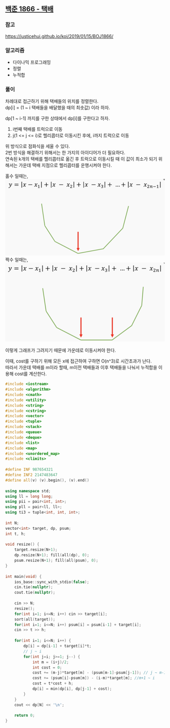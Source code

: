 ## [백준 1866 - 택배](https://www.acmicpc.net/problem/1866)

### 참고
https://justicehui.github.io/koi/2019/01/15/BOJ1866/

### 알고리즘
- 다이나믹 프로그래밍
- 정렬
- 누적합

### 풀이
차례대로 접근하기 위해 택배들의 위치를 정렬한다.  
dp[i] = (1 ~ i 택배들을 배달했을 때의 최솟값) 이라 하자.  

dp[1 ~ i-1] 까지를 구한 상태에서 dp[i]를 구한다고 하자.  
1. i번째 택배를 트럭으로 이동
2. j(1 <= j <= i)로 헬리콥터로 이동시킨 후에, i까지 트럭으로 이동

위 방식으로 점화식을 세울 수 있다.  
2번 방식을 해결하기 위해서는 한 가지의 아이디어가 더 필요하다.  
연속된 k개의 택배를 헬리콥터로 옮긴 후 트럭으로 이동시킬 때 이 값이 최소가 되기 위해서는 가운데 택배 지점으로 헬리콥터를 운행시켜야 한다.  

홀수 일때는,
![odd_graph.png](odd_graph.png)
짝수 일때는,
![even_graph.png](even_graph.png)

이렇게 그래프가 그려지기 때문에 가운데로 이동시켜야 한다.

이때, cost를 구하기 위해 모든 x에 접근하여 구하면 O(n^3)로 시간초과가 난다.  
따라서 가운데 택배를 m이라 할때, m이전 택배들과 이후 택배들을 나눠서 누적합을 이용해 cost를 계산한다.

```c++
#include <iostream>
#include <algorithm>
#include <cmath>
#include <utility>
#include <string>
#include <cstring>
#include <vector>
#include <tuple>
#include <stack>
#include <queue>
#include <deque>
#include <list>
#include <map>
#include <unordered_map>
#include <climits>

#define INF 987654321
#define INF2 2147483647
#define all(v) (v).begin(), (v).end()

using namespace std;
using ll = long long;
using pii = pair<int, int>;
using pll = pair<ll, ll>;
using ti3 = tuple<int, int, int>;

int N;
vector<int> target, dp, psum;
int t, h;

void resize() {
    target.resize(N+1);
    dp.resize(N+1); fill(all(dp), 0);
    psum.resize(N+1); fill(all(psum), 0);
}

int main(void) {
    ios_base::sync_with_stdio(false);
    cin.tie(nullptr);
    cout.tie(nullptr);

    cin >> N;
    resize();
    for(int i=1; i<=N; i++) cin >> target[i];
    sort(all(target));
    for(int i=1; i<=N; i++) psum[i] = psum[i-1] + target[i];
    cin >> t >> h;

    for(int i=1; i<=N; i++) {
        dp[i] = dp[i-1] + target[i]*t;
        // j ~ i
        for(int j=i; j>=1; j--) {
            int m = (i+j)/2;
            int cost = 0;
            cost += (m-j)*target[m] - (psum[m-1]-psum[j-1]); // j ~ m-1
            cost += (psum[i]-psum[m]) - (i-m)*target[m]; //m+1 ~ i
            cost = t*cost + h;
            dp[i] = min(dp[i], dp[j-1] + cost);
        }
    }
    cout << dp[N] << '\n';

    return 0;
}
```